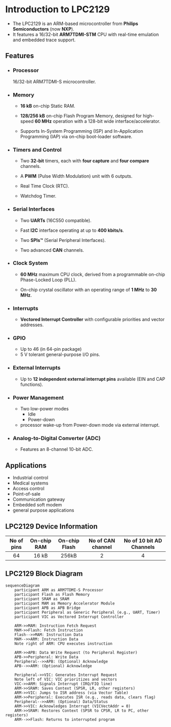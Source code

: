 # Introduction to LPC2129

- The LPC2129 is an ARM-based microcontroller from **Philips Semiconductors** (now **NXP**).   
- It features a 16/32-bit **ARM7TDMI-STM** CPU with real-time emulation and embedded trace support.

## Features
- ### **Processor**   
     16/32-bit ARM7TDMI-S microcontroller.  

- ### **Memory**  
    - **16 kB** on-chip Static RAM.

    - **128/256 kB** on-chip Flash Program Memory, designed for high-speed **60 MHz** operation with a 128-bit wide interface/accelerator.

    - Supports In-System Programming (ISP) and In-Application Programming (IAP) via on-chip boot-loader software.

- ### **Timers and Control**

    - Two **32-bit** timers, each with **four capture** and **four compare** channels.

    - A **PWM** (Pulse Width Modulation) unit with 6 outputs.

    - Real Time Clock (RTC).

    - Watchdog Timer.

- ### **Serial Interfaces**

    - Two **UARTs** (16C550 compatible).

    - Fast **I2C** interface operating at up to **400 kbits/s**.

    - Two **SPIs™** (Serial Peripheral Interfaces).

    - Two advanced **CAN** channels.

- ### **Clock System**

    - **60 MHz** maximum CPU clock, derived from a programmable on-chip Phase-Locked Loop (PLL).

    - On-chip crystal oscillator with an operating range of **1 MHz** to **30 MHz**.

- ### **Interrupts**
    - **Vectored Interrupt Controller** with configurable priorities and vector addresses.

- ### **GPIO**
    - Up to 46 (in 64-pin package) 
    - 5 V tolerant general-purpose I/O pins.

- ### **External Interrupts**
    - Up to **12 independent external interrupt pins** available (EIN and CAP functions).

- ### **Power Management**
    - Two low-power modes 
        - Idle
        - Power-down
    - processor wake-up from Power-down mode via external interrupt.

- ### **Analog-to-Digital Converter** (ADC)
    - Features an 8-channel 10-bit ADC.

## Applications

- Industrial control 
- Medical systems
- Access control
- Point-of-sale
- Communication gateway
- Embedded soft modem
- general purpose applications

## LPC2129 Device Information

|No of pins|On-chip RAM|On-chip Flash|No of CAN channel|No of 10 bit AD Channels|
|:---:|:---:|:---:|:---:|:---:|
|64|16 kB|256kB|2|4|

## LPC2129 Block Diagram

```mermaid
sequenceDiagram
    participant ARM as ARM7TDMI-S Processor
    participant Flash as Flash Memory
    participant SRAM as SRAM
    participant MAM as Memory Accelerator Module
    participant APB as APB Bridge
    participant Peripheral as Generic Peripheral (e.g., UART, Timer)
    participant VIC as Vectored Interrupt Controller

    ARM->>MAM: Instruction Fetch Request
    MAM->>Flash: Fetch Instruction
    Flash-->>MAM: Instruction Data
    MAM-->>ARM: Instruction Data
    Note right of ARM: CPU executes instruction

    ARM->>APB: Data Write Request (to Peripheral Register)
    APB->>Peripheral: Write Data
    Peripheral-->>APB: (Optional) Acknowledge
    APB-->>ARM: (Optional) Acknowledge

    Peripheral->>VIC: Generates Interrupt Request
    Note left of VIC: VIC prioritizes and vectors
    VIC->>ARM: Signals Interrupt (IRQ/FIQ line)
    ARM->>SRAM: Saves Context (SPSR, LR, other registers)
    ARM->>VIC: Jumps to ISR address (via Vector Table)
    ARM->>Peripheral: Executes ISR (e.g., reads data, clears flag)
    Peripheral-->>ARM: (Optional) Data/Status
    ARM->>VIC: Acknowledges Interrupt (VICVectAddr = 0)
    ARM->>SRAM: Restores Context (SPSR to CPSR, LR to PC, other registers)
    ARM-->>Flash: Returns to interrupted program

```